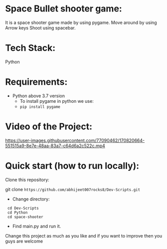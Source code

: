 # Space Bullet shooter game:
  It is a space shooter game made by using pygame. 
  Move around by using Arrow keys
  Shoot using spacebar.
  
# Tech Stack:
  Python
 
# Requirements:
  - Python above 3.7 version
       - To install pygame in python we use:
       -  ```pip install pygame```

# Video of the Project:



https://user-images.githubusercontent.com/77090462/170820664-551515a9-8e7e-48aa-83a7-c64d6a2c522c.mp4


# Quick start (how to run locally):

Clone this repository:

git clone ```https://github.com/abhijeet007rocks8/Dev-Scripts.git```
- Change directory:
```
 cd Dev-Scripts
 cd Python
 cd space-shooter
```
- Find main.py and run it.


Change this project as much as you like and if you want to improve then you guys are welcome
